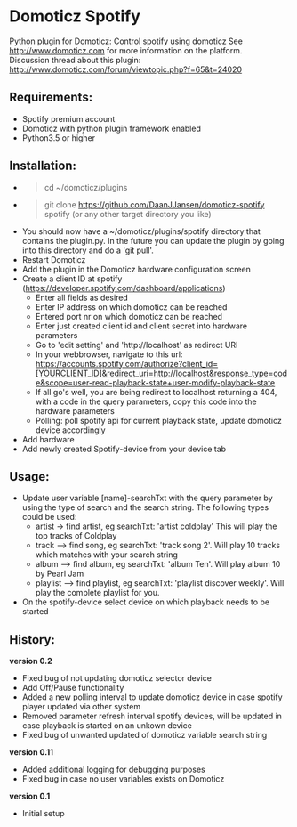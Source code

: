 # Domoticz Spotify
Python plugin for Domoticz: Control spotify using domoticz 
See http://www.domoticz.com for more information on the platform.  
Discussion thread about this plugin: http://www.domoticz.com/forum/viewtopic.php?f=65&t=24020

## Requirements:
* Spotify premium account
* Domoticz with python plugin framework enabled
* Python3.5 or higher

## Installation:
* > cd ~/domoticz/plugins
* > git clone https://github.com/DaanJJansen/domoticz-spotify spotify (or any other target directory you like)
* You should now have a ~/domoticz/plugins/spotify directory that contains the plugin.py. In the future you can update the plugin by going into this directory and do a 'git pull'.
* Restart Domoticz
* Add the plugin in the Domoticz hardware configuration screen
* Create a client ID at spotify (https://developer.spotify.com/dashboard/applications)
	* Enter all fields as desired
	* Enter IP address on which domoticz can be reached
	* Entered port nr on which domoticz can be reached
	* Enter just created client id and client secret into hardware parameters
	* Go to 'edit setting' and 'http://localhost' as redirect URI
	* In your webbrowser, navigate to this url: https://accounts.spotify.com/authorize?client_id=[YOURCLIENT_ID]&redirect_uri=http://localhost&response_type=code&scope=user-read-playback-state+user-modify-playback-state
	* If all go's well, you are being redirect to localhost returning a 404, with a code in the query parameters, copy this code into the hardware parameters
	* Polling: poll spotify api for current playback state, update domoticz device accordingly
* Add hardware
* Add newly created Spotify-device from your device tab

## Usage:
* Update user variable [name]-searchTxt with the query parameter by using the type of search and the search string. The following types could be used:
	* artist -> find artist, eg searchTxt: 'artist coldplay' This will play the top tracks of Coldplay
	* track --> find song, eg searchTxt: 'track song 2'. Will play 10 tracks which matches with your search string
	* album --> find album, eg searchTxt: 'album Ten'. Will play album 10 by Pearl Jam
	* playlist --> find playlist, eg searchTxt: 'playlist discover weekly'. Will play the complete playlist for you.
* On the spotify-device select device on which playback needs to be started

## History:
**version 0.2**
- Fixed bug of not updating domoticz selector device
- Add Off/Pause functionality
- Added a new polling interval to update domoticz device in case spotify player updated via other system
- Removed parameter refresh interval spotify devices, will be updated in case playback is started on an unkown device
- Fixed bug of unwanted updated of domoticz variable search string

**version 0.11**
- Added additional logging for debugging purposes
- Fixed bug in case no user variables exists on Domoticz

**version 0.1**
- Initial setup